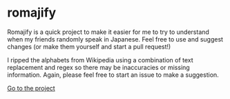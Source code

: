 # romajify

Romajify is a quick project to make it easier for me to try to understand when my friends randomly speak in Japanese. Feel free to use and suggest changes (or make them yourself and start a pull request!)

I ripped the alphabets from Wikipedia using a combination of text replacement and regex so there may be inaccuracies or missing information. Again, please feel free to start an issue to make a suggestion.

[Go to the project](https://sithsiri.github.io/romajify/)
